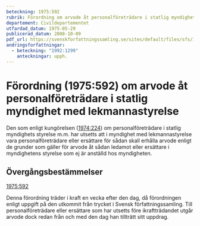 ```yaml
---
beteckning: 1975:592
rubrik: Förordning om arvode åt personalföreträdare i statlig myndighet med lekmannastyrelse
departement: Civildepartementet
utfardad_datum: 1975-05-29
publicerad_datum: 2008-10-09
pdf_url: https://svenskforfattningssamling.se/sites/default/files/sfs/1975-05/SFS1975-592.pdf
andringsforfattningar:
  - beteckning: "1992:1299"
    anteckningar: upph.
---
```


# Förordning (1975:592) om arvode åt personalföreträdare i statlig myndighet med lekmannastyrelse

Den som enligt kungörelsen ([1974:224](https://selex.se/eli/sfs/1974/224)) om personalföreträdare i statlig myndighets styrelse m.m. har utsetts att i myndighet med lekmannastyrelse vara personalföreträdare eller ersättare för sådan skall erhålla arvode enligt de grunder som gäller för arvode åt sådan ledamot eller ersättare i myndighetens styrelse som ej är anställd hos myndigheten.

## Övergångsbestämmelser

[1975:592](https://selex.se/eli/sfs/1975/592)

Denna förordning träder i kraft en vecka efter den dag, då  förordningen enligt uppgift på den utkommit från trycket i Svensk författningssamling. Till personalföreträdare eller ersättare som har utsetts före ikraftträdandet utgår arvode dock redan från och med den dag han tillträtt sitt uppdrag.